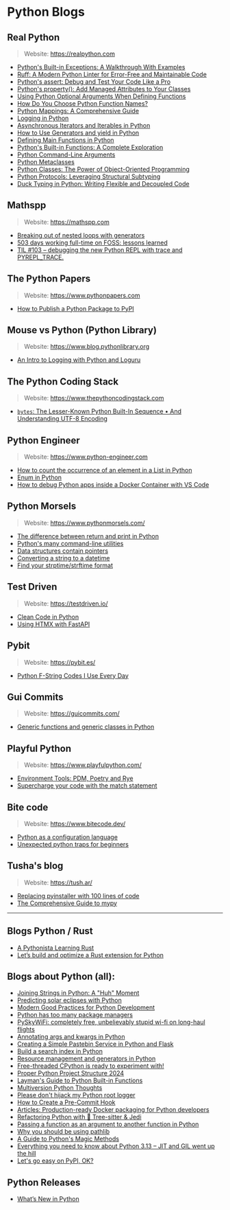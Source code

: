 # Python Blogs

## Real Python
> Website: https://realpython.com


- [Python's Built-in Exceptions: A Walkthrough With Examples](https://realpython.com/python-built-in-exceptions/)
- [Ruff: A Modern Python Linter for Error-Free and Maintainable Code](https://realpython.com/ruff-python/)
- [Python's assert: Debug and Test Your Code Like a Pro](https://realpython.com/python-assert-statement/)
- [Python's property(): Add Managed Attributes to Your Classes](https://realpython.com/python-property/)
- [Using Python Optional Arguments When Defining Functions](https://realpython.com/python-optional-arguments/)
- [How Do You Choose Python Function Names?](https://realpython.com/python-function-names/)
- [Python Mappings: A Comprehensive Guide](https://realpython.com/python-mappings/)
- [Logging in Python](https://realpython.com/python-logging/)
- [Asynchronous Iterators and Iterables in Python](https://realpython.com/python-async-iterators/)
- [How to Use Generators and yield in Python](https://realpython.com/introduction-to-python-generators/)
- [Defining Main Functions in Python](https://realpython.com/python-main-function/)
- [Python's Built-in Functions: A Complete Exploration](https://realpython.com/python-built-in-functions/)
- [Python Command-Line Arguments](https://realpython.com/python-command-line-arguments/)
- [Python Metaclasses](https://realpython.com/python-metaclasses/)
- [Python Classes: The Power of Object-Oriented Programming](https://realpython.com/python-classes/)
- [Python Protocols: Leveraging Structural Subtyping](https://realpython.com/python-protocol/#dynamic-and-static-typing-in-python)
- [Duck Typing in Python: Writing Flexible and Decoupled Code](https://realpython.com/duck-typing-python/)

## Mathspp
> Website: https://mathspp.com


- [Breaking out of nested loops with generators](https://mathspp.com/blog/breaking-out-of-nested-loops-with-generators)
- [503 days working full-time on FOSS: lessons learned](https://mathspp.com/blog/503-days-working-full-time-on-foss-lessons-learned)
- [TIL #103 – debugging the new Python REPL with trace and PYREPL_TRACE.](https://mathspp.com/blog/til/debugging-the-new-python-repl-with-trace-and-pyrepl-trace)

## The Python Papers
> Website: https://www.pythonpapers.com


- [How to Publish a Python Package to PyPI](https://www.pythonpapers.com/p/how-to-publish-a-python-package-to)

## Mouse vs Python (Python Library)
> Website: https://www.blog.pythonlibrary.org


- [An Intro to Logging with Python and Loguru](https://www.blog.pythonlibrary.org/2024/05/15/an-intro-to-logging-with-python-and-loguru/)

## The Python Coding Stack
> Website: https://www.thepythoncodingstack.com


- [`bytes`: The Lesser-Known Python Built-In Sequence • And Understanding UTF-8 Encoding](https://www.thepythoncodingstack.com/p/bytes-python-built-in-unicode-utf-8-encoding)

## Python Engineer
> Website: https://www.python-engineer.com


- [How to count the occurrence of an element in a List in Python](https://www.python-engineer.com/posts/count-element-list/)
- [Enum in Python](https://www.python-engineer.com/posts/enums-python/)
- [How to debug Python apps inside a Docker Container with VS Code](https://www.python-engineer.com/posts/debug-python-docker/)

## Python Morsels
> Website: https://www.pythonmorsels.com/


- [The difference between return and print in Python](https://www.pythonmorsels.com/print-vs-return/)
- [Python's many command-line utilities](https://www.pythonmorsels.com/cli-tools/)
- [Data structures contain pointers](https://www.pythonmorsels.com/data-structures-contain-pointers/)
- [Converting a string to a datetime](https://www.pythonmorsels.com/converting-a-string-to-a-datetime/)
- [Find your strptime/strftime format](https://www.pythonmorsels.com/strptime/#formats)

## Test Driven
> Website: https://testdriven.io/


- [Clean Code in Python](https://testdriven.io/blog/clean-code-python/)
- [Using HTMX with FastAPI](https://testdriven.io/blog/fastapi-htmx/)

## Pybit
> Website: https://pybit.es/


- [Python F-String Codes I Use Every Day](https://pybit.es/articles/python-f-string-codes-i-use-every-day/)

## Gui Commits
> Website: https://guicommits.com/


- [Generic functions and generic classes in Python](https://guicommits.com/python-generic-type-function-class/)

## Playful Python
> Website: https://www.playfulpython.com/


- [Environment Tools: PDM, Poetry and Rye](https://www.playfulpython.com/environment-tools-pdm-poetry-rye/)
- [Supercharge your code with the match statement](https://www.playfulpython.com/supercharge-your-code-with-the-match-statement/)

## Bite code
> Website: https://www.bitecode.dev/

- [Python as a configuration language](https://www.bitecode.dev/p/python-as-a-configuration-language)
- [Unexpected python traps for beginners](https://www.bitecode.dev/p/unexpected-python-traps-for-beginners)

## Tusha's blog
> Website: https://tush.ar/

- [Replacing pyinstaller with 100 lines of code](https://tush.ar/post/packaged/)
- [The Comprehensive Guide to mypy](https://tush.ar/post/mypy/)
-------------

## Blogs Python / Rust

- [A Pythonista Learning Rust](https://apythonistalearningrust.com/)
- [Let’s build and optimize a Rust extension for Python](https://pythonspeed.com/articles/intro-rust-python-extensions/)

## Blogs about Python (all):

- [Joining Strings in Python: A "Huh" Moment](https://berglyd.net/blog/2024/06/joining-strings-in-python/)
- [Predicting solar eclipses with Python](https://erikbern.com/2024/04/07/predicting-solar-eclipses-with-python)
- [Modern Good Practices for Python Development](https://www.stuartellis.name/articles/python-modern-practices/)
- [Python has too many package managers](https://dublog.net/blog/so-many-python-package-managers/)
- [PySkyWiFi: completely free, unbelievably stupid wi-fi on long-haul flights](https://robertheaton.com/pyskywifi/)
- [Annotating args and kwargs in Python](https://rednafi.com/python/annotate_args_and_kwargs/)
- [Creating a Simple Pastebin Service in Python and Flask](https://muhammadraza.me/2024/Simple-Pastebin-In-Python/)
- [Build a search index in Python](https://jamesg.blog/2024/07/16/build-a-search-index/)
- [Resource management and generators in Python](https://samgeo.codes/python-generator-cleanup/)
- [Free-threaded CPython is ready to experiment with!](https://labs.quansight.org/blog/free-threaded-python-rollout)
- [Proper Python Project Structure 2024](https://matt.sh/python-project-structure-2024)
- [Layman's Guide to Python Built-in Functions](https://www.mattlayman.com/blog/2024/layman-guide-python-built-in-functions/)
- [Multiversion Python Thoughts](https://lucumr.pocoo.org/2024/9/9/multiversion-python/)
- [Please don't hijack my Python root logger](https://rednafi.com/python/no_hijack_root_logger/)
- [How to Create a Pre-Commit Hook](https://stefaniemolin.com/articles/devx/pre-commit/hook-creation-guide/)
- [Articles: Production-ready Docker packaging for Python developers](https://pythonspeed.com/docker/)
- [Refactoring Python with 🌳 Tree-sitter & Jedi](https://jackevans.bearblog.dev/refactoring-python-with-tree-sitter-jedi/)
- [Passing a function as an argument to another function in Python](https://treyhunner.com/2020/01/passing-functions-as-arguments/)
- [Why you should be using pathlib](https://treyhunner.com/2018/12/why-you-should-be-using-pathlib/)
- [A Guide to Python's Magic Methods](https://rszalski.github.io/magicmethods/)
- [Everything you need to know about Python 3.13 – JIT and GIL went up the hill](https://drew.silcock.dev/blog/everything-you-need-to-know-about-python-3-13/)
- [Let's go easy on PyPI, OK?](https://mkennedy.codes/posts/lets-go-easy-on-pypi-ok/)

## Python Releases

- [What’s New in Python](https://docs.python.org/3.13/whatsnew/index.html)
